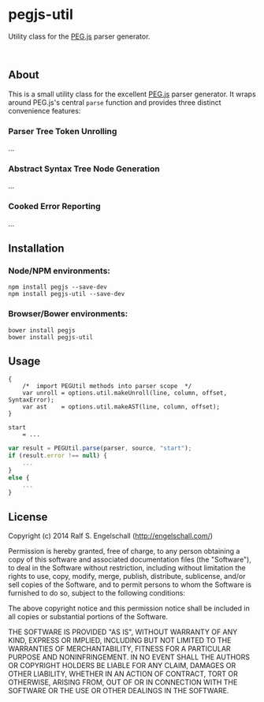 
pegjs-util
===========

Utility class for the [PEG.js](http://pegjs.org/) parser generator.

<p/>
<img src="https://nodei.co/npm/pegjs-util.png?downloads=true&stars=true" alt=""/>

<p/>
<img src="https://david-dm.org/rse/pegjs-util.png" alt=""/>

About
-----

This is a small utility class for the excellent
[PEG.js](http://pegjs.org/) parser generator. It wraps around PEG.js's
central `parse` function and provides three distinct convenience features:

### Parser Tree Token Unrolling

...

### Abstract Syntax Tree Node Generation

...

### Cooked Error Reporting

...

Installation
------------

### Node/NPM environments:

```shell
npm install pegjs --save-dev
npm install pegjs-util --save-dev
```

### Browser/Bower environments:

```shell
bower install pegjs
bower install pegjs-util
```

Usage
-----

```
{
    /*  import PEGUtil methods into parser scope  */
    var unroll = options.util.makeUnroll(line, column, offset, SyntaxError);
    var ast    = options.util.makeAST(line, column, offset);
}

start
    = ...
```

```js
var result = PEGUtil.parse(parser, source, "start");
if (result.error !== null) {
    ...
}
else {
    ...
}
```

License
-------

Copyright (c) 2014 Ralf S. Engelschall (http://engelschall.com/)

Permission is hereby granted, free of charge, to any person obtaining
a copy of this software and associated documentation files (the
"Software"), to deal in the Software without restriction, including
without limitation the rights to use, copy, modify, merge, publish,
distribute, sublicense, and/or sell copies of the Software, and to
permit persons to whom the Software is furnished to do so, subject to
the following conditions:

The above copyright notice and this permission notice shall be included
in all copies or substantial portions of the Software.

THE SOFTWARE IS PROVIDED "AS IS", WITHOUT WARRANTY OF ANY KIND,
EXPRESS OR IMPLIED, INCLUDING BUT NOT LIMITED TO THE WARRANTIES OF
MERCHANTABILITY, FITNESS FOR A PARTICULAR PURPOSE AND NONINFRINGEMENT.
IN NO EVENT SHALL THE AUTHORS OR COPYRIGHT HOLDERS BE LIABLE FOR ANY
CLAIM, DAMAGES OR OTHER LIABILITY, WHETHER IN AN ACTION OF CONTRACT,
TORT OR OTHERWISE, ARISING FROM, OUT OF OR IN CONNECTION WITH THE
SOFTWARE OR THE USE OR OTHER DEALINGS IN THE SOFTWARE.

